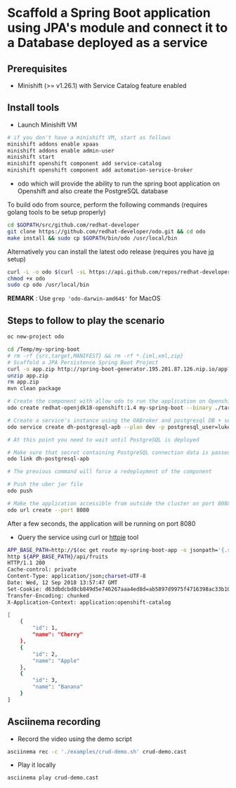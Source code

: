 # Scaffold a Spring Boot application using JPA's module and connect it to a Database deployed as a service

## Prerequisites

- Minishift (>= v1.26.1) with Service Catalog feature enabled

## Install tools

- Launch Minishift VM

```bash
# if you don't have a minishift VM, start as follows
minishift addons enable xpaas
minishift addons enable admin-user
minishift start
minishift openshift component add service-catalog
minishift openshift component add automation-service-broker
```

- odo which will provide the ability to run the spring boot application on Openshift and also create the PostgreSQL database

To build odo from source, perform the following commands (requires golang tools to be setup properly)

```bash
cd $GOPATH/src/github.com/redhat-developer
git clone https://github.com/redhat-developer/odo.git && cd odo
make install && sudo cp $GOPATH/bin/odo /usr/local/bin
```

Alternatively you can install the latest odo release (requires you have [jq](https://stedolan.github.io/jq/) setup)

```bash
curl -L -o odo $(curl -sL https://api.github.com/repos/redhat-developer/odo/releases/latest | jq -r '.assets[].browser_download_url' | grep 'odo-linux-amd64$')
chmod +x odo
sudo cp odo /usr/local/bin
```

**REMARK** : Use `grep 'odo-darwin-amd64$'` for MacOS

## Steps to follow to play the scenario

```bash
oc new-project odo

cd /Temp/my-spring-boot
# rm -rf {src,target,MANIFEST} && rm -rf *.{iml,xml,zip}
# Scaffold a JPA Persistence Spring Boot Project
curl -o app.zip http://spring-boot-generator.195.201.87.126.nip.io/app?template=crud&artifactid=my-spring-boot
unzip app.zip
rm app.zip
mvn clean package

# Create the component with allow odo to run the application on Openshift
odo create redhat-openjdk18-openshift:1.4 my-spring-boot --binary ./target/my-spring-boot-0.0.1-SNAPSHOT.jar --env SPRING_PROFILES_ACTIVE=openshift-catalog

# Create a service's instance using the OABroker and postgresql DB + secret. Next bind/link the secret to the DC and restart it
odo service create dh-postgresql-apb --plan dev -p postgresql_user=luke -p postgresql_password=secret -p postgresql_database=my_data -p postgresql_version=9.6

# At this point you need to wait until PostgreSQL is deployed

# Make sure that secret containing PostgreSQL connection data is passed to the container that will run the spring boot application
odo link dh-postgresql-apb

# The previous command will force a redeployment of the component

# Push the uber jar file
odo push

# Make the application accessible from outside the cluster on port 8080
odo url create --port 8080
```

After a few seconds, the application will be running on port 8080

- Query the service using curl or [httpie](https://httpie.org/doc) tool

```bash
APP_BASE_PATH=http://$(oc get route my-spring-boot-app -o jsonpath='{.spec.host}')
http ${APP_BASE_PATH}/api/fruits
HTTP/1.1 200 
Cache-control: private
Content-Type: application/json;charset=UTF-8
Date: Wed, 12 Sep 2018 13:57:47 GMT
Set-Cookie: d63dbdcbd8cb849d5e746267aaa4ed8d=ab5897d9975f4716398ac33b10f3c13d; path=/; HttpOnly
Transfer-Encoding: chunked
X-Application-Context: application:openshift-catalog

[
    {
        "id": 1,
        "name": "Cherry"
    },
    {
        "id": 2,
        "name": "Apple"
    },
    {
        "id": 3,
        "name": "Banana"
    }
]
```

## Asciinema recording

- Record the video using the demo script
```bash
asciinema rec -c './examples/crud-demo.sh' crud-demo.cast
```

- Play it locally

```bash
asciinema play crud-demo.cast
```



